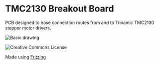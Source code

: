 # TMC2130 Breakout Board

PCB designed to ease connection routes from and to Trinamic TMC2130 stepper motor drivers.

![Basic drawing](https://carlcalderon.github.io/TMC2130-Breakout-Board/TMC2130_drawing.jpg)

![Creative Commons License](https://i.creativecommons.org/l/by-nc-sa/4.0/88x31.png)

Made using [Fritzing](http://fritzing.org/)